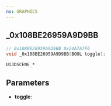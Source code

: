 ```yaml
---
ns: GRAPHICS
---
```

## _0x108BE26959A9D9BB

```c
// 0x108BE26959A9D9BB 0x24A7A7F6
void _0x108BE26959A9D9BB(BOOL toggle);
```

```
UI3DSCENE_*
```

## Parameters
* **toggle**: 

